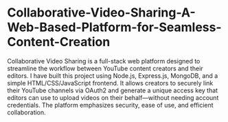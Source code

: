 # Collaborative-Video-Sharing-A-Web-Based-Platform-for-Seamless-Content-Creation

Collaborative Video Sharing is a full-stack web platform designed to streamline the workflow between YouTube content creators and their editors. I have built this project using Node.js, Express.js, MongoDB, and a simple HTML/CSS/JavaScript frontend. It allows creators to securely link their YouTube channels via OAuth2 and generate a unique access key that editors can use to upload videos on their behalf—without needing account credentials. The platform emphasizes security, ease of use, and efficient collaboration.




